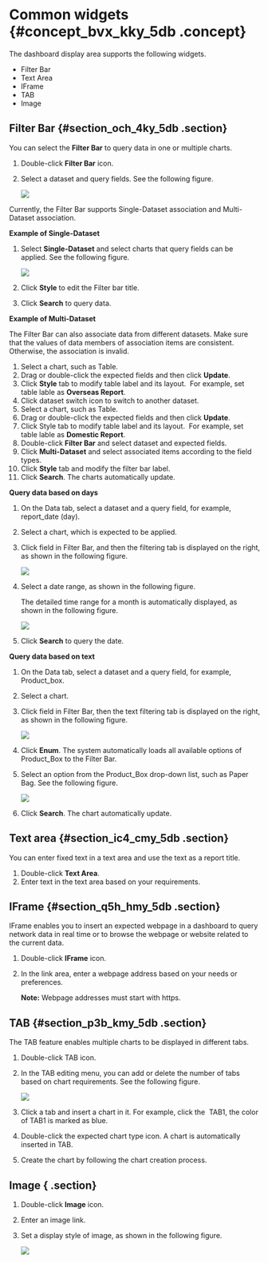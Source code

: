 # Common widgets {#concept_bvx_kky_5db .concept}

The dashboard display area supports the following widgets.

-   Filter Bar
-   Text Area
-   IFrame
-   TAB
-   Image

## Filter Bar {#section_och_4ky_5db .section}

You can select the **Filter Bar** to query data in one or multiple charts.

1.  Double-click **Filter Bar** icon.
2.  Select a dataset and query fields. See the following figure.

    ![](http://static-aliyun-doc.oss-cn-hangzhou.aliyuncs.com/assets/img/9118/15332601711485_en-US.png)


Currently, the Filter Bar supports Single-Dataset association and Multi-Dataset association.

**Example of Single-Dataset**

1.  Select **Single-Dataset** and select charts that query fields can be applied. See the following figure.

    ![](http://static-aliyun-doc.oss-cn-hangzhou.aliyuncs.com/assets/img/9118/15332601711487_en-US.png)

2.  Click **Style** to edit the Filter bar title.
3.  Click **Search** to query data.

**Example of Multi-Dataset**

The Filter Bar can also associate data from different datasets. Make sure that the values of data members of association items are consistent. Otherwise, the association is invalid.

1.  Select a chart, such as Table.
2.  Drag or double-click the expected fields and then click **Update**.
3.  Click **Style** tab to modify table label and its layout.  For example, set table lable as **Overseas Report**.
4.  Click dataset switch icon to switch to another dataset.
5.  Select a chart, such as Table.
6.  Drag or double-click the expected fields and then click **Update**.
7.  Click Style tab to modify table label and its layout.  For example, set table lable as **Domestic Report**.
8.  Double-click **Filter Bar** and select dataset and expected fields.
9.  Click **Multi-Dataset** and select associated items according to the field types.
10. Click **Style** tab and modify the filter bar label.
11. Click **Search**. The charts automatically update.

**Query data based on days**

1.  On the Data tab, select a dataset and a query field, for example, report\_date \(day\).
2.  Select a chart, which is expected to be applied.
3.  Click field in Filter Bar, and then the filtering tab is displayed on the right, as shown in the following figure.

    ![](http://static-aliyun-doc.oss-cn-hangzhou.aliyuncs.com/assets/img/9118/15332601711492_en-US.png)

4.  Select a date range, as shown in the following figure.

    The detailed time range for a month is automatically displayed, as shown in the following figure.

    ![](http://static-aliyun-doc.oss-cn-hangzhou.aliyuncs.com/assets/img/9118/15332601711494_en-US.png)

5.  Click **Search** to query the date.

**Query data based on text**

1.  On the Data tab, select a dataset and a query field, for example, Product\_box.
2.  Select a chart.
3.  Click field in Filter Bar, then the text filtering tab is displayed on the right, as shown in the following figure.

    ![](http://static-aliyun-doc.oss-cn-hangzhou.aliyuncs.com/assets/img/9118/15332601711496_en-US.png)

4.  Click **Enum**. The system automatically loads all available options of Product\_Box to the Filter Bar.
5.  Select an option from the Product\_Box drop-down list, such as Paper Bag. See the following figure.

    ![](http://static-aliyun-doc.oss-cn-hangzhou.aliyuncs.com/assets/img/9118/15332601711497_en-US.png)

6.  Click **Search**. The chart automatically update.

## Text area {#section_ic4_cmy_5db .section}

You can enter fixed text in a text area and use the text as a report title.

1.  Double-click **Text Area**.
2.  Enter text in the text area based on your requirements.

## IFrame {#section_q5h_hmy_5db .section}

IFrame enables you to insert an expected webpage in a dashboard to query network data in real time or to browse the webpage or website related to the current data.

1.  Double-click **IFrame** icon.
2.  In the link area, enter a webpage address based on your needs or preferences.

    **Note:** Webpage addresses must start with https.


## TAB {#section_p3b_kmy_5db .section}

The TAB feature enables multiple charts to be displayed in different tabs.

1.  Double-click TAB icon.
2.  In the TAB editing menu, you can add or delete the number of tabs based on chart requirements. See the following figure.

    ![](http://static-aliyun-doc.oss-cn-hangzhou.aliyuncs.com/assets/img/9118/15332601721501_en-US.png)

3.  Click a tab and insert a chart in it. For example, click the  TAB1, the color of TAB1 is marked as blue.
4.  Double-click the expected chart type icon. A chart is automatically inserted in TAB.
5.  Create the chart by following the chart creation process.

## Image { .section}

1.  Double-click **Image** icon.
2.  Enter an image link.
3.  Set a display style of image, as shown in the following figure.

    ![](http://static-aliyun-doc.oss-cn-hangzhou.aliyuncs.com/assets/img/9118/15332601721502_en-US.png)


